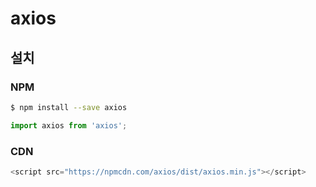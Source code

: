 # axios

## 설치

### NPM

```bash
$ npm install --save axios
```

```javascript
import axios from 'axios';
```

### CDN

```javascript
<script src="https://npmcdn.com/axios/dist/axios.min.js"></script>
```



